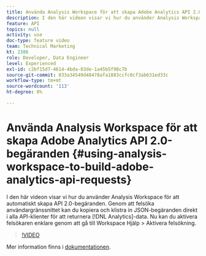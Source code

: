 ```yaml
---
title: Använda Analysis Workspace för att skapa Adobe Analytics API 2.0-begäranden
description: I den här videon visar vi hur du använder Analysis Workspace för att automatiskt skapa API 2.0-begäranden. Genom att felsöka användargränssnittet kan du kopiera och klistra in JSON-begäranden direkt i vilken API-klient som helst för att returnera Analytics-data.
feature: API
topics: null
activity: use
doc-type: feature video
team: Technical Marketing
kt: 2386
role: Developer, Data Engineer
level: Experienced
exl-id: c2bf15d7-4614-4bda-83de-1a45b5f98c7b
source-git-commit: 833a34549d48478afa1883ccfc0cf3ab631ed33c
workflow-type: tm+mt
source-wordcount: '113'
ht-degree: 0%

---
```


# Använda Analysis Workspace för att skapa Adobe Analytics API 2.0-begäranden {#using-analysis-workspace-to-build-adobe-analytics-api-requests}

I den här videon visar vi hur du använder Analysis Workspace för att automatiskt skapa API 2.0-begäranden. Genom att felsöka användargränssnittet kan du kopiera och klistra in JSON-begäranden direkt i alla API-klienter för att returnera [!DNL Analytics]-data. Nu kan du aktivera felsökaren enklare genom att gå till Workspace Hjälp > Aktivera felsökning.

>[!VIDEO](https://video.tv.adobe.com/v/25890/?quality=12&learn=on)

Mer information finns i [dokumentationen](https://developer.adobe.com/analytics-apis/docs/2.0/#!AdobeDocs/analytics-2.0-apis/master/reporting-tricks.html).
